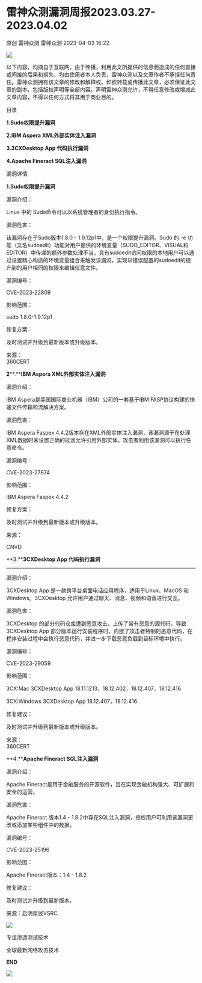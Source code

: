 #  雷神众测漏洞周报2023.03.27-2023.04.02   
原创 雷神众测  雷神众测   2023-04-03 16:22  
  
![](https://mmbiz.qpic.cn/mmbiz_png/HxO8NorP4JU8QOmw8MnbeVqdPiaficOQWp9vGg9zICZHPo8Lc4NIVYq5Fts6LgxmB0e3BVxvbiaNaniaatzX1nIe8A/640?wx_fmt=png "")  
  
以下内容，均摘自于互联网，由于传播，利用此文所提供的信息而造成的任何直接或间接的后果和损失，均由使用者本人负责，雷神众测以及文章作者不承担任何责任。雷神众测拥有该文章的修改和解释权。如欲转载或传播此文章，必须保证此文章的副本，包括版权声明等全部内容。声明雷神众测允许，不得任意修改或增减此文章内容，不得以任何方式将其用于商业目的。  
  
  
目录  
  
**1.Sudo权限提升漏洞**  
  
**2.IBM Aspera XML外部实体注入漏洞**  
  
**3.3CXDesktop App 代码执行漏洞**  
  
**4.Apache Fineract SQL注入漏洞**  
  
  
漏洞详情  
  
**1.Sudo权限提升漏洞**  
  
  
漏洞介绍：  
  
Linux 中的 Sudo命令可以以系统管理者的身份执行指令。  
  
  
漏洞危害：  
  
该漏洞存在于Sudo版本1.8.0 - 1.9.12p1中，是一个权限提升漏洞。Sudo 的 -e 功能（又名sudoedit）功能对用户提供的环境变量（SUDO_EDITOR、VISUAL和EDITOR）中传递的额外参数处理不当，具有sudoedit访问权限的本地用户可以通过设置精心构造的环境变量组合来触发该漏洞，实现以错误配置的sudoedit的提升到的用户相同的权限来编辑任意文件。  
  
  
漏洞编号：  
  
CVE-2023-22809  
  
  
影响范围：  
  
sudo 1.8.0-1.9.12p1   
  
  
修复方案：  
  
及时测试并升级到最新版本或升级版本。  
  
  
来源：  
360CERT  
  
  
**2****.****IBM Aspera XML外部实体注入漏洞**  
  
  
漏洞介绍：  
  
IBM Aspera是美国国际商业机器（IBM）公司的一套基于IBM FASP协议构建的快速文件传输和流解决方案。  
  
  
漏洞危害：  
  
IBM Aspera Faspex 4.4.2版本存在XML外部实体注入漏洞，该漏洞源于在处理XML数据时未设置正确的过滤允许引用外部实体。攻击者利用该漏洞可以执行任意命令。  
  
  
漏洞编号：  
  
CVE-2023-27874  
  
  
影响范围：  
  
IBM Aspera Faspex 4.4.2  
  
  
修复方案：  
  
及时测试并升级到最新版本或升级版本。  
  
  
来源：  
  
CNVD  
  
  
  
**3.****3CXDesktop App 代码执行漏洞**  
  
****  
漏洞介绍：  
  
3CXDesktop App 是一款跨平台桌面电话应用程序，适用于Linux、MacOS 和 Windows。3CXDesktop 允许用户通过聊天、消息、视频和语音进行交互。  
  
  
漏洞危害：  
  
3CXDesktop 的部分代码仓库遭到恶意攻击，上传了带有恶意的源代码，导致3CXDesktop App 部分版本运行安装程序时，内嵌了攻击者特制的恶意代码，在程序安装过程中会执行恶意代码，并进一步下载恶意负载到目标环境中执行。  
  
  
漏洞编号：  
  
CVE-2023-29059  
  
  
影响范围：  
  
3CX:Mac 3CXDesktop App 18.11.1213，18.12.402，18.12.407，18.12.416   
  
3CX:Windows 3CXDesktop App 18.12.407，18.12.416  
  
  
修复建议：  
  
及时测试并升级到最新版本或升级版本。  
  
  
来源：  
360CERT  
  
  
**4.****Apache Fineract SQL注入漏洞**  
  
  
漏洞介绍：  
  
Apache Fineract是用于金融服务的开源软件，旨在实现金融机构强大、可扩展和安全的运营。  
  
  
漏洞危害：  
  
Apache Fineract 版本1.4 - 1.8.2中存在SQL注入漏洞，授权用户可利用该漏洞更改或添加某些组件中的数据。  
  
  
漏洞编号：  
  
CVE-2023-25196  
  
  
影响范围：  
  
Apache Fineract版本：1.4 - 1.8.2  
  
  
修复建议：  
  
及时测试并升级到最新版本。  
  
  
来源：启明星辰VSRC  
  
  
  
  
  
  
  
![](https://mmbiz.qpic.cn/mmbiz_jpg/HxO8NorP4JU8QOmw8MnbeVqdPiaficOQWpBoTw8Nsic2X38Dv7CBXvJaL87xW9T5VOaOzNYicQDyibnWeNghjn7W5qQ/640?wx_fmt=jpeg "")  
  
专注渗透测试技术  
  
全球最新网络攻击技术  
  
  
**END**  
  
![](https://mmbiz.qpic.cn/mmbiz_jpg/HxO8NorP4JU8QOmw8MnbeVqdPiaficOQWpdgqxNlCSsunpoPOonQHLMI1Hry3RWYSOyN0wOExvn9ic8AKOV6hmwfA/640?wx_fmt=jpeg "")  
  
  
  
